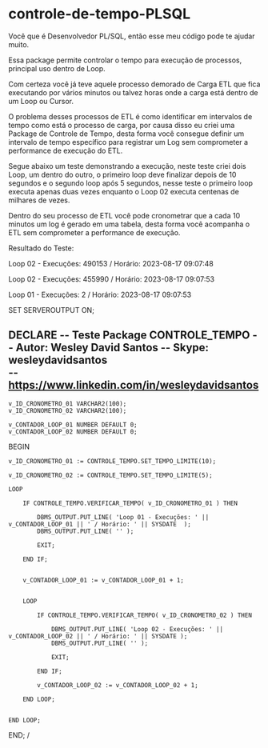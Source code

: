 # controle-de-tempo-PLSQL

Você que é Desenvolvedor PL/SQL, então esse meu código pode te ajudar muito.

Essa package permite controlar o tempo para execução de processos, principal uso dentro de Loop.

Com certeza você já teve aquele processo demorado de Carga ETL que fica executando por vários minutos ou talvez horas onde a carga está dentro de um Loop ou Cursor.

O problema desses processos de ETL é como identificar em intervalos de tempo como está o processo de carga, por causa disso eu criei uma Package de Controle de Tempo,
desta forma você consegue definir um intervalo de tempo específico para registrar um Log sem comprometer a performance de execução do ETL.


Segue abaixo um teste demonstrando a execução, neste teste criei dois Loop, um dentro do outro, o primeiro loop deve finalizar depois de 10 segundos e o segundo loop após 5 segundos,
nesse teste o primeiro loop executa apenas duas vezes enquanto o Loop 02 executa centenas de milhares de vezes.

Dentro do seu processo de ETL você pode cronometrar que a cada 10 minutos um log é gerado em uma tabela, desta forma você acompanha o ETL sem comprometer a performance de execução. 

Resultado do Teste:

Loop 02 - Execuções: 490153 / Horário: 2023-08-17 09:07:48

Loop 02 - Execuções: 455990 / Horário: 2023-08-17 09:07:53

Loop 01 - Execuções: 2 / Horário: 2023-08-17 09:07:53





SET SERVEROUTPUT ON;

DECLARE
-- Teste Package CONTROLE_TEMPO
-- Autor: Wesley David Santos
-- Skype: wesleydavidsantos		
-- https://www.linkedin.com/in/wesleydavidsantos
--

	v_ID_CRONOMETRO_01 VARCHAR2(100);
	v_ID_CRONOMETRO_02 VARCHAR2(100);
	
	v_CONTADOR_LOOP_01 NUMBER DEFAULT 0;
	v_CONTADOR_LOOP_02 NUMBER DEFAULT 0;
	
BEGIN

	v_ID_CRONOMETRO_01 := CONTROLE_TEMPO.SET_TEMPO_LIMITE(10);
	
	v_ID_CRONOMETRO_02 := CONTROLE_TEMPO.SET_TEMPO_LIMITE(5);
	
	LOOP
		
		IF CONTROLE_TEMPO.VERIFICAR_TEMPO( v_ID_CRONOMETRO_01 ) THEN
			
			DBMS_OUTPUT.PUT_LINE( 'Loop 01 - Execuções: ' || v_CONTADOR_LOOP_01 || ' / Horário: ' || SYSDATE  );
			DBMS_OUTPUT.PUT_LINE( '' );
			
			EXIT;
		
		END IF;
		
		
		v_CONTADOR_LOOP_01 := v_CONTADOR_LOOP_01 + 1;
		
		
		LOOP
			
			IF CONTROLE_TEMPO.VERIFICAR_TEMPO( v_ID_CRONOMETRO_02 ) THEN
			
				DBMS_OUTPUT.PUT_LINE( 'Loop 02 - Execuções: ' || v_CONTADOR_LOOP_02 || ' / Horário: ' || SYSDATE );
				DBMS_OUTPUT.PUT_LINE( '' );
				
				EXIT;
				
			END IF;
			
			v_CONTADOR_LOOP_02 := v_CONTADOR_LOOP_02 + 1;
								
		END LOOP;
		
		
	END LOOP;
	
END;
/
